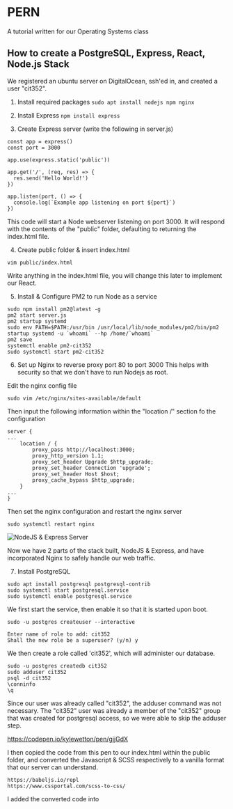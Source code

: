 # PERN
A tutorial written for our Operating Systems class
## How to create a PostgreSQL, Express, React, Node.js Stack 

We registered an ubuntu server on DigitalOcean, ssh'ed in, and created a user "cit352".

1. Install required packages 
```sudo apt install nodejs npm nginx```

2. Install Express
```npm install express```

3. Create Express server (write the following in server.js)

```const express = require('express')
const app = express()
const port = 3000

app.use(express.static('public'))

app.get('/', (req, res) => {
  res.send('Hello World!')
})

app.listen(port, () => {
  console.log(`Example app listening on port ${port}`)
})
```

This code will start a Node webserver listening on port 3000. It will respond with the contents of the "public" folder, defaulting to returning the index.html file.

4. Create public folder & insert index.html

```mkdir public
vim public/index.html
```

Write anything in the index.html file, you will change this later to implement our React.

5. Install & Configure PM2 to run Node as a service
```
sudo npm install pm2@latest -g
pm2 start server.js 
pm2 startup systemd
sudo env PATH=$PATH:/usr/bin /usr/local/lib/node_modules/pm2/bin/pm2 startup systemd -u `whoami` --hp /home/`whoami`
pm2 save
systemctl enable pm2-cit352
sudo systemctl start pm2-cit352
```

6. Set up Nginx to reverse proxy port 80 to port 3000
This helps with security so that we don't have to run Nodejs as root.

Edit the nginx config file

```
sudo vim /etc/nginx/sites-available/default
```

Then input the following information within the "location /" section fo the configuration

```
server {
...
    location / {
        proxy_pass http://localhost:3000;
        proxy_http_version 1.1;
        proxy_set_header Upgrade $http_upgrade;
        proxy_set_header Connection 'upgrade';
        proxy_set_header Host $host;
        proxy_cache_bypass $http_upgrade;
    }
...
}
```

Then set the nginx configuration and restart the nginx server

```sudo nginx -t
sudo systemctl restart nginx
```

![NodeJS & Express Server](https://github.com/sang-chu/pern-stack/raw/main/images/amogus.png "Our fully functioning NodeJS & Express server")

Now we have 2 parts of the stack built, NodeJS & Express, and have incorporated Nginx to safely handle our web traffic.

7. Install PostgreSQL

```
sudo apt install postgresql postgresql-contrib
sudo systemctl start postgresql.service
sudo systemctl enable postgresql.service
```

We first start the service, then enable it so that it is started upon boot.

```
sudo -u postgres createuser --interactive
```

```
Enter name of role to add: cit352
Shall the new role be a superuser? (y/n) y
```

We then create a role called 'cit352', which will administer our database.

```
sudo -u postgres createdb cit352
sudo adduser cit352
psql -d cit352
\conninfo
\q
```

Since our user was already called "cit352", the adduser command was not necessary. The "cit352" user was already a member of the "cit352" group that was created for postgresql access, so we were able to skip the adduser step.

https://codepen.io/kylewetton/pen/gjjGdX

I then copied the code from this pen to our index.html within the public folder, and converted the Javascript & SCSS respectively to a vanilla format that our server can understand.

```
https://babeljs.io/repl
https://www.cssportal.com/scss-to-css/
```

I added the converted code into <style> html tags in the head, and the Javascript in an inline <script> at the bottom of the body.

Then, add the following external Javascript references to import React.

```
<script src="https://cdnjs.cloudflare.com/ajax/libs/react/16.4.2/umd/react.production.min.js"/>
<script src="https://cdnjs.cloudflare.com/ajax/libs/react/16.4.2/umd/react.production.min.js"/>
```

Now we have a cool snake game being served on our web server!

This implements React.JS, the last part of our PERN stack server.

![finished gif](https://raw.githubusercontent.com/sang-chu/pern-stack/main/images/restarting.gif)

![finished photo](https://raw.githubusercontent.com/sang-chu/pern-stack/main/images/finished.png "Our finished PERN server")

The services persist across reboot! That's it.

<3
